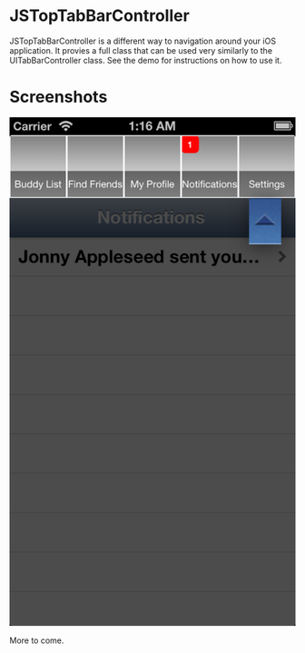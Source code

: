 JSTopTabBarController
=========

JSTopTabBarController is a different way to navigation around your iOS application. It provies a full class that can be used very similarly to the UITabBarController class. See the demo for instructions on how to use it.

Screenshots
=================

![screenshot1](/screenshot1.png)

More to come.



